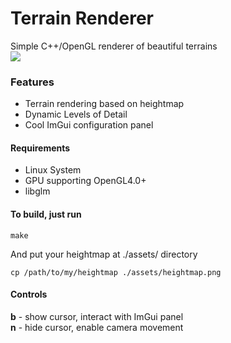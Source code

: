 # Terrain Renderer
Simple C++/OpenGL renderer of beautiful terrains \
![](https://i.giphy.com/media/v1.Y2lkPTc5MGI3NjExdGpuNDV0MXB5dGFsdG9iejVoN3hqdm9la3B4MWthMGJ3OThuYXkyOCZlcD12MV9pbnRlcm5hbF9naWZfYnlfaWQmY3Q9Zw/fOxiqg4ICvaIlt1Qtv/giphy.gif)

### Features
- Terrain rendering based on heightmap
- Dynamic Levels of Detail
- Cool ImGui configuration panel

#### Requirements
- Linux System
- GPU supporting OpenGL4.0+
- libglm

#### To build, just run
``` Shell
make
```
And put your heightmap at ./assets/ directory
``` Shell
cp /path/to/my/heightmap ./assets/heightmap.png
```

#### Controls
**b** - show cursor, interact with ImGui panel \
**n** - hide cursor, enable camera movement

